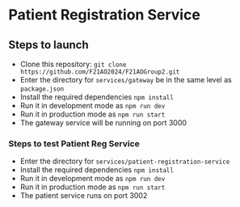 # Patient Registration Service

## Steps to launch
* Clone this repository: `git clone https://github.com/F21AO2024/F21AOGroup2.git`
* Enter the directory for `services/gateway` be in the same level as  `package.json`
* Install the required dependencies `npm install`
* Run it in development mode as `npm run dev`
* Run it in production mode as `npm run start`
* The gateway service will be running on port 3000

### Steps to test Patient Reg Service
* Enter the directory for `services/patient-registration-service`
* Install the required dependencies `npm install`
* Run it in development mode as `npm run dev`
* Run it in production mode as `npm run start`
* The patient service runs on port 3002

